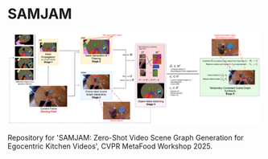 # SAMJAM

![SAMJAM architecture](architecture.png)

Repository for 'SAMJAM: Zero-Shot Video Scene Graph Generation for Egocentric Kitchen Videos', CVPR MetaFood Workshop 2025.
